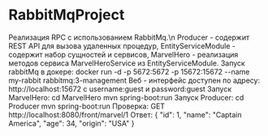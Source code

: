 # RabbitMqProject
Реализация RPC с использованием RabbitMq.\n
Producer - содержит REST API для вызова удаленных процедур, EntityServiceModule - содержит набор сущностей и сервисов, MarvelHero - реализация методов сервиса MarvelHeroService из EntityServiceModule.
Запуск rabbitMq в докере: docker run -d -p 5672:5672 -p 15672:15672 --name my-rabbit rabbitmq:3-management
Веб - интерфейс доступен по адресу: http://localhost:15672 с username:guest и password:guest
Запуск MarvelHero: 
cd MarvelHero
mvn spring-boot:run
Запуск Producer:
cd Producer
mvn spring-boot:run
Проверка:
GET http://localhost:8080/front/marvel/1
Ответ:
{
    "id": 1,
    "name": "Captain America",
    "age": 34,
    "origin": "USA"
}

